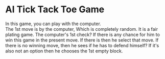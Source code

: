 <h1>AI Tick Tack Toe Game</h1>
<p>
    In this game, you can play with the computer. <br>
    The 1st move is by the computer, Which is completely random.
    It is a fair plating game. The computer's 1st check? If there is any chance for him to win this game in the present move.
    If there is then he select that move. If there is no winning move, then he sees if he has to defend himself?
    If it's also not an option then he chooses the 1st empty block.
</p>